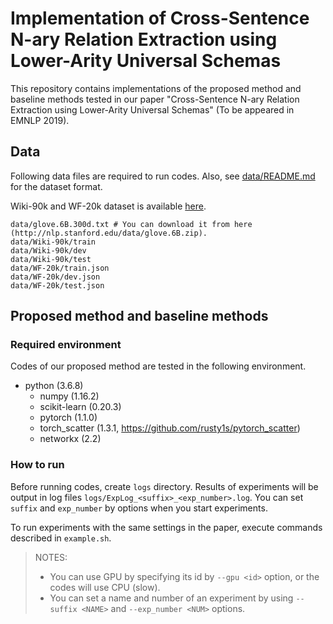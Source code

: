 # Implementation of Cross-Sentence N-ary Relation Extraction using Lower-Arity Universal Schemas

This repository contains implementations of the proposed method and baseline methods tested in our paper "Cross-Sentence N-ary Relation Extraction using Lower-Arity Universal Schemas" (To be appeared in EMNLP 2019).

## Data

Following data files are required to run codes.
Also, see [data/README.md](data/README.md) for the dataset format.

Wiki-90k and WF-20k dataset is available [here](https://github.com/aurtg/n-ary-dataset).

```
data/glove.6B.300d.txt # You can download it from here (http://nlp.stanford.edu/data/glove.6B.zip).
data/Wiki-90k/train
data/Wiki-90k/dev
data/Wiki-90k/test
data/WF-20k/train.json
data/WF-20k/dev.json
data/WF-20k/test.json
```

## Proposed method and baseline methods

### Required environment

Codes of our proposed method are tested in the following environment.


* python (3.6.8)
  * numpy (1.16.2)
  * scikit-learn (0.20.3)
  * pytorch (1.1.0)
  * torch_scatter (1.3.1, https://github.com/rusty1s/pytorch_scatter)
  * networkx (2.2)

### How to run

Before running codes, create `logs` directory. Results of experiments will be output in log files `logs/ExpLog_<suffix>_<exp_number>.log`. You can set `suffix` and `exp_number` by options when you start experiments.

To run experiments with the same settings in the paper, execute commands described in `example.sh`.

> NOTES:
>
> * You can use GPU by specifying its id by `--gpu <id>` option, or the codes will use CPU (slow).
> * You can set a name and number of an experiment by using `--suffix <NAME>` and `--exp_number <NUM>` options.
